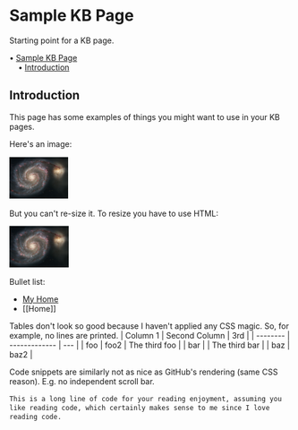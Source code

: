 # Sample KB Page

Starting point for a KB page.

<!-- mdtoc-start -->
&bull; [Sample KB Page](#sample-kb-page)  
&nbsp;&nbsp;&nbsp;&nbsp;&bull; [Introduction](#introduction)  
<!-- TOC created by './mdtoc.pl kb/sample-kb-page.md' (see https://github.com/fordsfords/mdtoc) -->
<!-- mdtoc-end -->

## Introduction

This page has some examples of things you might want to use in your KB pages.

Here's an image:

![Whirlpool](whirlpool.png)

But you can't re-size it. To resize you have to use HTML:

<img src="../whirlpool.jpg" width="106" height="74" alt="Whirlpool"/>

Bullet list:
* [My Home](https://www.geeky-boy.com/)
* [[Home]]

Tables don't look so good because I haven't applied any CSS magic. So, for example, no lines are printed.
| Column 1 | Second Column | 3rd |
| -------- | ------------- | --- |
| foo | foo2 | The third foo |
| bar | | The third bar |
| baz | baz2 |

Code snippets are similarly not as nice as GitHub's rendering (same CSS reason). E.g. no independent scroll bar.
````
This is a long line of code for your reading enjoyment, assuming you like reading code, which certainly makes sense to me since I love reading code.
````
